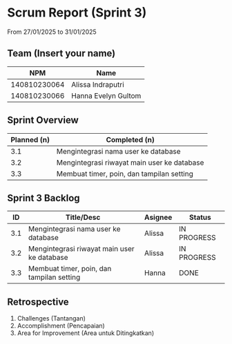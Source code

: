 # Scrum Report (Sprint 3)
 From 27/01/2025 to 31/01/2025

## Team (Insert your name)
| NPM           | Name                   |
| ------------- |------------------------|
| 140810230064  | Alissa Indraputri      |
| 140810230066  | Hanna Evelyn Gultom    |

## Sprint Overview
| Planned (n)                                        | Completed (n)     |
| -------------------------------------------------- |------------------ |
| 3.1 | Mengintegrasi nama user ke database          | Incompleted       |
| 3.2 | Mengintegrasi riwayat main user ke database  | Incompleted       |
| 3.3 | Membuat timer, poin, dan tampilan setting    | Incompleted       |

## Sprint 3 Backlog

| ID  | Title/Desc                                        | Asignee   | Status        |
| --- | ------------------------------------------------- | --------- | ------------- |
| 3.1 | Mengintegrasi nama user ke database               | Alissa    | IN PROGRESS   |
| 3.2 | Mengintegrasi riwayat main user ke database       | Alissa    | IN PROGRESS   |
| 3.3 | Membuat timer, poin, dan tampilan setting         | Hanna     | DONE   | 

## Retrospective 
1. Challenges (Tantangan)
2. Accomplishment (Pencapaian)
3. Area for Improvement (Area untuk Ditingkatkan)

